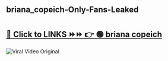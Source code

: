 
 ## briana_copeich-Only-Fans-Leaked

# <h2><a href="https://clipsfans.com/briana_copeich&ref=git">🔗 Click to LINKS ⏩⏩ 👉 🟢 briana copeich </a></h2>

<a href="https://clipsfans.com/briana_copeich&ref=git" rel="nofollow" data-target="animated-image.originalLink"><img src="https://i.ibb.co.com/xMMVF88/686577567.gif" alt="Viral Video Original" style="max-width: 100%; display: inline-block;" data-target="animated-image.originalImage"></a>
